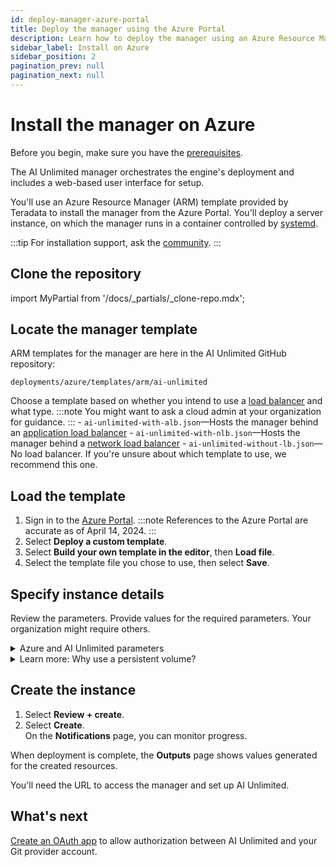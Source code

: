 ```yaml
---
id: deploy-manager-azure-portal
title: Deploy the manager using the Azure Portal
description: Learn how to deploy the manager using an Azure Resource Manager (ARM) template.
sidebar_label: Install on Azure
sidebar_position: 2
pagination_prev: null
pagination_next: null
---
```


# Install the manager on Azure

Before you begin, make sure you have the [prerequisites](/docs/install-ai-unlimited/index.md#prerequisites).

The AI Unlimited manager orchestrates the engine's deployment and includes a web-based user interface for setup.

You'll use an Azure Resource Manager (ARM) template provided by Teradata to install the manager from the Azure Portal. You'll deploy a server instance, on which the manager runs in a container controlled by [systemd](/docs/glossary.md#systemd).
 
:::tip
For installation support, ask the [community](https://support.teradata.com/community?id=community_forum&sys_id=b0aba91597c329d0e6d2bd8c1253affa).
:::


## Clone the repository

import MyPartial from '/docs/_partials/_clone-repo.mdx';

<MyPartial />


## Locate the manager template

ARM templates for the manager are here in the AI Unlimited GitHub repository:

`deployments/azure/templates/arm/ai-unlimited`

Choose a template based on whether you intend to use a [load balancer](/docs/glossary.md#load-balancer) and what type.
:::note
You might want to ask a cloud admin at your organization for guidance.
:::
    - `ai-unlimited-with-alb.json`&mdash;Hosts the manager behind an [application load balancer](/docs/glossary.md#application-load-balancer)
    - `ai-unlimited-with-nlb.json`&mdash;Hosts the manager behind a [network load balancer](/docs/glossary.md#network-load-balancer)
    - `ai-unlimited-without-lb.json`&mdash;No load balancer. If you're unsure about which template to use, we recommend this one.


## Load the template

1. Sign in to the [Azure Portal](https://portal.azure.com). 
   :::note
   References to the Azure Portal are accurate as of April 14, 2024.
   ::: 
2. Select **Deploy a custom template**.
3. Select **Build your own template in the editor**, then **Load file**.
4. Select the template file you chose to use, then select **Save**.

<a id="azure-parms"></a>


## Specify instance details

Review the parameters. Provide values for the required parameters. Your organization might require others.

<details>
<summary>Azure and AI Unlimited parameters</summary>

| Parameter | Description | Notes |
|---------|-------------|-----------|
| Subscription | The Azure subscription you want to use for deploying AI Unlimited.| Required<br/>Default: NA <br/>This must be a pay-as-you-go account.  |
| Region | The region where you want to deploy AI Unlimited.| Required<br/>Default: NA<br/>Select the Azure region closest to your work location and the data resources to use with AI Unlimited. |
| Resource Group Name | The name of the container that groups together related AI Unlimited resources.| Required<br/>Default: ai-unlimited-workspace |
| AI Unlimited Name| Unique name given to AI Unlimited.| Required<br/>Default: NA | 
| Public Key | The public SSH Key that you can use to connect to a VM over SSH.| Required<br/>Default: NA<br/>This value must start with “ssh-rsa”. |
| OS Version  | The versions of the operating systems that are available in the current subscription. | Optional  with default<br/>Default: Ubuntu-2004 |
| Instance Type | The instance type that you want to use for AI Unlimited. | Optional<br/>Default: STANDARD_D2_V3<br/>We recommend using the default instance type to save costs. The default instance type is the standard Dv3 series with 2 vCPUs and 8.0 GiB of memory.|
| Network | The name of the network to which you want to deploy the AI Unlimited instance.| <br/>Optional<br/>Default: NA | 
| Subnet | The subnetwork to which you want to deploy the AI Unlimited instance. | Required<br/>Default: NA<br/>The subnet must reside in the selected availability zone. |
| Security Group | The virtual firewall that controls inbound and outbound traffic to the instance. | Optional<br/>Default: AiUnlimitedSecurityGroup<br/>Security Group is implemented as a set of rules that specify which protocols, ports, and IP addresses or CIDR blocks are allowed to access the instance. Define at least one of Access CIDR, or Security Group to allow inbound traffic unless you create custom security group ingress rules. |
| Access CIDR | The CIDR IP address range that is permitted to access the instance. | Optional<br/>Default: 0.0.0.0/0<br/>We recommend setting this value to a trusted IP range. Define at least one of Access CIDR, or Security Group to allow inbound traffic unless you create custom security group ingress rules. |
| AI Unlimited HTTP Port | The port to access the AI Unlimited UI.| Required with default<br/>Default: 3000 |
| AI Unlimited GRPC Port | The port to access the AI Unlimited API. | Required with default<br/>Default: 3282 | 
| Source App Sec Groups | The source application security groups (ASG) that have permission to connect to the AI Unlimited instance. ASGs let you organize your virtual machines (VMs) based on their specific network security policies. These security policies determine what traffic is or is not permissible on your virtual machine. |Optional<br/>Default: NA<br/> Select an application security group in the same region as the network interface. |
| Destination App Sec Groups | The destination application security groups that have permission to connect to the AI Unlimited instance. | Optional<br/>Default: NA<br/>Select an application security group in the same region as the network interface.  |
| Role Definition ID | The ID of the role to use with AI Unlimited.| Required<br/>Default: NA<br/>Use Azure CLI command- Get-AzRoleDefinition to get your Role Definition ID. |
| Allow Public SSH | Specifies whether you can use secure shell (SSH) keys to connect to VMs in Azure.|  Optional<br/>Default: true |
| Use Key Vault | Specifies whether to use Key Vault to retrieve the secured password during a deployment. | Optional<br/>Default: New |
| Use Persistent Volume | Specifies whether you want to use a persistent volume to store data. See *Learn more: Why use a persistent volume?* below the parameters section. | Optional with default<br/>Default: New <br/>Supported options: New, None, Existing, depending on your use case. |
| Persistent Volume Size | The size of the persistent volume that you can attach to the instance, in GB. | Optional<br/>Default: 100 |
| Existing Persistent Volume | <br/>The ID of the existing persistent volume that you can attach to the instance.| Required if UsePersistentVolume is set to Existing.<br/>Default: None<br/>The persistent volume must be in the same availability zone as the AI Unlimited instance. |
| AI Unlimited Version | The version of the AI Unlimited you want to deploy. | Required with default<br/>Default: latest<br/>The value is a container version tag. |
|Use NLB| Specifies whether the instance is accessed using a Network Load Balancer.|Required with default<br/>Default: false|
| Tags | The key-value pairs that are assigned to the resources for quick identification.| Optional<br/>Default:NA |   

</details>

<details>

<summary>Learn more: Why use a persistent volume?</summary>

The manager instance runs in a container and saves its configuration data in a database in the root volume of the instance. This data persists if you shut down, restart, or snapshot and relaunch the instance. 

A persistent volume stores data for a containerized application beyond the lifetime of the container, pod, or node in which it runs. 

**Without a persistent volume**

If the container, pod, or node crashes or terminates, you lose the manager's configuration data. You can deploy a new manager instance, but not to the same state as the one that was lost.

**With a persistent volume**

If the container, pod, or node crashes or terminates, and the manager's configuration data is stored in a persistent volume, you can deploy a new manager instance that has the same configuration as the one that was lost.

**Example**

1. Deploy the manager, and set the `Use Persistent Volume` parameter to **New**.
2. After you create the stack, on the **Outputs** page, note the `volume-id`.
3. Use AI Unlimited.
4. If the manager instance is lost, deploy the manager again, and include these parameters:
   - `Use Persistent Volume`: **New**
   - `Existing Persistent Volume`: the value you noted in step 2
   
The new manager instance has the same configuration as the one that was lost.

</details>


## Create the instance

1. Select **Review + create**.
2. Select **Create**.<br />
On the **Notifications** page, you can monitor progress.

When deployment is complete, the **Outputs** page shows values generated for the created resources.

You'll need the URL to access the manager and set up AI Unlimited.


## What's next

[Create an OAuth app](/docs/resources/create-oauth-app) to allow authorization between AI Unlimited and your Git provider account.
